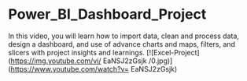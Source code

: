 # Power_BI_Dashboard_Project
In this video, you will learn how to import data, clean and process data, design a dashboard, and use of advance charts and maps, filters, and slicers with project insights and learnings.
[![Excel-Project](https://img.youtube.com/vi/ EaNSJ2zGsjk /0.jpg)](https://www.youtube.com/watch?v= EaNSJ2zGsjk)
